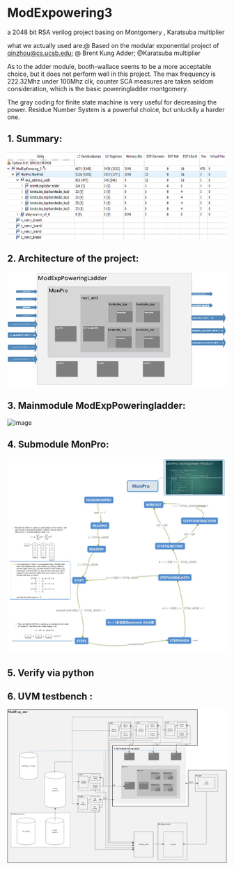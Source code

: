 # ModExpowering3
a 2048 bit RSA verilog project basing on Montgomery , Karatsuba multiplier

what we actually used are:@ Based on the modular exponential project of qinzhou@cs.ucsb.edu; @ Brent Kung Adder; @Karatsuba multiplier

As to the adder module, booth-wallace seems to be a more acceptable choice, but it does not perform well in this project.
The max frequency is 222.32Mhz under 100Mhz clk, counter SCA measures are taken seldom consideration, which is the basic poweringladder montgomery.

The gray coding for finite state machine is very useful for decreasing the power. 
Residue Number System is a powerful choice, but unluckily a harder one.

## **1. Summary**:
<img src="https://github.com/zdszx/Modexpowering3/blob/master/1.png" width="600" height="200" /><br/>

## **2. Architecture of the project:**
![image](https://github.com/zdszx/Modexpowering3/blob/master/2.png)

## **3. Mainmodule ModExpPoweringladder:**
![image](https://github.com/zdszx/Modexpowering3/blob/master/3.png)

## **4. Submodule MonPro:**
![image](https://github.com/zdszx/Modexpowering3/blob/master/4.png)

## **5. Verify via python**

## **6. UVM testbench :**
![image](https://github.com/zdszx/Modexpowering3/blob/master/5.png)
